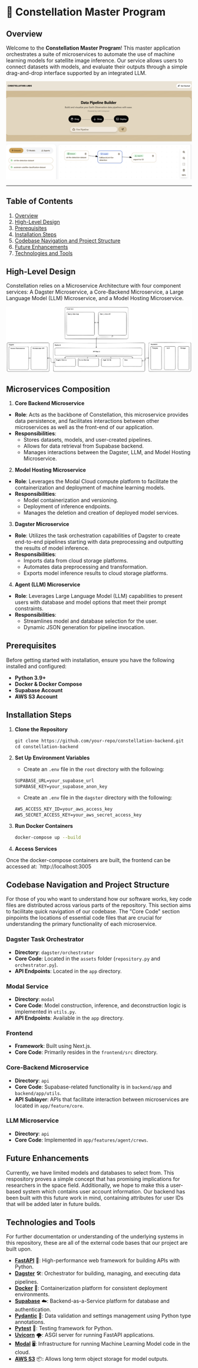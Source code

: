 # 🌌 **Constellation Master Program**

##  **Overview**

Welcome to the **Constellation Master Program**! This master application orchestrates a suite of microservices to automate the use of machine learning models for satellite image inference. Our service allows users to connect datasets with models, and evaluate their outputs through a simple drag-and-drop interface supported by an integrated LLM. 
<p align="center">
  <img src="Front_End.png" alt="Front_End_short">
</p>

---

## **Table of Contents**
1. [Overview](#overview)
2. [High-Level Design](#high-level-design)
3. [Prerequisites](#prerequisites)
4. [Installation Steps](#installation-steps)
4. [Codebase Navigation and Project Structure](#codebase-navigation-and-project-structure)
6. [Future Enhancements](#future-enhancements)
7. [Technologies and Tools](#technologies-and-tools)

## **High-Level Design**

Constellation relies on a Microservice Architecture with four component services: A Dagster Microservice, a Core-Backend Microservice, a Large Language Model (LLM) Microservice, and a Model Hosting Microservice.

![Dagster-Design-Diagram](High-Level-Design.png)

## **Microservices Composition**

1. **Core Backend Microservice**

  - **Role**: Acts as the backbone of Constellation, this microservice provides data persistence, and facilitates interactions between other microservices as well as the front-end of our application.
  - **Responsibilities**:
    - Stores datasets, models, and user-created pipelines.
    - Allows for data retrieval from Supabase backend.
    - Manages interactions between the Dagster, LLM, and Model Hosting Microservice.

2. **Model Hosting Microservice**

  - **Role**: Leverages the Modal Cloud compute platform to facilitate the containerization and deployment of machine learning models.
  - **Responsibilities**:
    - Model containerization and versioning.
    - Deployment of inference endpoints.
    - Manages the deletion and creation of deployed model services.

3. **Dagster Microservice**

  - **Role**: Utilizes the task orchestration capabilities of Dagster to create end-to-end pipelines starting with data preprocessing and outputting the results of model inference.
  - **Responsibilities**:
    - Imports data from cloud storage platforms.
    - Automates data preprocessing and transformation.
    - Exports model inference results to cloud storage platforms.

4. **Agent (LLM) Microservice**

  - **Role**: Leverages Large Language Model (LLM) capabilities to present users with database and model options that meet their prompt constraints.
  - **Responsibilities**:
    - Streamlines model and database selection for the user.
    - Dynamic JSON generation for pipeline invocation.

## Prerequisites

Before getting started with installation, ensure you have the following installed and configured:

- **Python 3.9+**
- **Docker & Docker Compose**
- **Supabase Account**
- **AWS S3 Account** 

## Installation Steps

1. **Clone the Repository**

   ```
   git clone https://github.com/your-repo/constellation-backend.git
   cd constellation-backend
   ```

2. **Set Up Environment Variables**

    - Create an `.env` file in the `root` directory with the following:
    ```
    SUPABASE_URL=your_supabase_url
    SUPABASE_KEY=your_supabase_anon_key
    ```

    - Create an `.env` file in the `dagster` directory with the following:
    ```
    AWS_ACCESS_KEY_ID=your_aws_access_key
    AWS_SECRET_ACCESS_KEY=your_aws_secret_access_key

    ```

4. **Run Docker Containers**

    ```bash
    docker-compose up --build
    ```

5. **Access Services**

  Once the docker-compose containers are built, the frontend can be accessed at: `http://localhost:3005

## Codebase Navigation and Project Structure

For those of you who want to understand how our software works, key code files are distributed across various parts of the repository. This section aims to facilitate quick navigation of our codebase. The "Core Code" section pinpoints the locations of essential code files that are crucial for understanding the primary functionality of each microservice.

### Dagster Task Orchestrator
- **Directory**: `dagster/orchestrator`
- **Core Code**: Located in the `assets` folder (`repository.py` and `orchestrator.py`).
- **API Endpoints**: Located in the `app` directory.

### Modal Service
- **Directory**: `modal`
- **Core Code**: Model construction, inference, and deconstruction logic is implemented in `utils.py`.
- **API Endpoints**: Available in the `app` directory.

### Frontend
- **Framework**: Built using Next.js.
- **Core Code**: Primarily resides in the `frontend/src` directory.

### Core-Backend Microservice
- **Directory**: `api`
- **Core Code**: Supabase-related functionality is in `backend/app` and `backend/app/utils`.
- **API Sublayer**: APIs that facilitate interaction between microservices are located in `app/feature/core`.

### LLM Microservice
- **Directory**: `api`
- **Core Code**: Implemented in `app/features/agent/crews`.

## **Future Enhancements** 

Currently, we have limited models and databases to select from. This respository proves a simple concept that has promising implications for researchers in the space field. Additionally, we hope to make this a user-based system which contains user account information. Our backend has been built with this future work in mind, containing attributes for user IDs that will be added later in future builds.

## **Technologies and Tools**

For further documentation or understanding of the underlying systems in this repository, these are all of the external code bases that our project are built upon.

- **[FastAPI](https://fastapi.tiangolo.com/)** 🚀: High-performance web framework for building APIs with Python.
- **[Dagster](https://dagster.io/)** 🛠️: Orchestrator for building, managing, and executing data pipelines.
- **[Docker](https://www.docker.com/)** 🐳: Containerization platform for consistent deployment environments.
- **[Supabase](https://supabase.com/)** ☁️: Backend-as-a-Service platform for database and authentication.
- **[Pydantic](https://pydantic-docs.helpmanual.io/)** 📄: Data validation and settings management using Python type annotations.
- **[Pytest](https://docs.pytest.org/en/7.1.x/)** 🧪: Testing framework for Python.
- **[Uvicorn](https://www.uvicorn.org/)** 🌪️: ASGI server for running FastAPI applications.
- **[Modal](https://modal.com/)** 🖥️: Infrastructure for running Machine Learning Model code in the cloud.
- **[AWS S3](https://aws.amazon.com/s3/)** 📦: Allows long term object storage for model outputs.